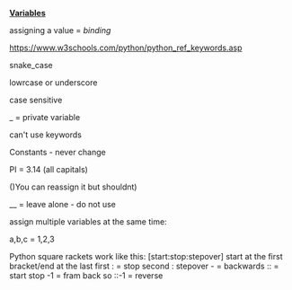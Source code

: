 **[Variables]()**

assigning a value = *binding*

https://www.w3schools.com/python/python_ref_keywords.asp

snake_case

lowrcase or underscore

case sensitive

_ = private variable

can't use keywords

Constants - never change

PI = 3.14 (all capitals)

()You can reassign it but shouldnt)

__ = leave alone - do not use


assign multiple variables at the same time:

a,b,c = 1,2,3

Python square rackets work like this: [start:stop:stepover]
start at the first bracket/end at the last first : = stop second : stepover - = backwards :: = start stop -1 = fram back so ::-1 = reverse